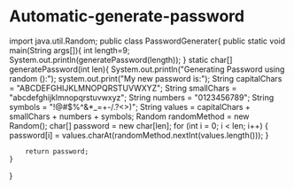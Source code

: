 # Automatic-generate-password
import java.util.Random;
public class PasswordGenerater{
public static void main(String args[]){
int length=9;
System.out.println(generatePassword(length));
}
static char[] generatePassword(int len){
System.out.println("Generating Password using random ():");
system.out.print("My new password is:");
String capitalChars = "ABCDEFGHIJKLMNOPQRSTUVWXYZ";
        String smallChars = "abcdefghijklmnopqrstuvwxyz";
        String numbers = "0123456789";
        String symbols = "!@#$%^&*_=+-/.?<>)";
        String values = capitalChars + smallChars + numbers + symbols;
        Random randomMethod = new Random();
        char[] password = new char[len];
        for (int i = 0; i < len; i++) {
            password[i] = values.charAt(randomMethod.nextInt(values.length()));
        }

        return password;
    }
}

 
